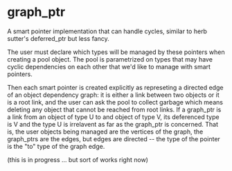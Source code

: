 # graph_ptr
A smart pointer implementation that can handle cycles, similar to herb sutter's deferred_ptr but less fancy.

The user must declare which types will be managed by these pointers when creating a pool object. The pool is parametrized on types that may have cyclic dependencies on each other that we'd like to manage with smart pointers.

Then each smart pointer is created explicitly as represeting a directed edge of an object dependency graph: it is either a link between two objects or it is a root link, and the user can ask the pool to collect garbage which means deleting any object that cannot be reached from root links. If a graph_ptr is a link from an object of type U to and object of type V, its deferenced type is V and the type U is irrelavent as far as the graph_ptr is concerned. That is, the user objects being managed are the vertices of the graph, the graph_ptrs are the edges, but edges are directed -- the type of the pointer is the "to" type of the graph edge.

(this is in progress ... but sort of works right now)

